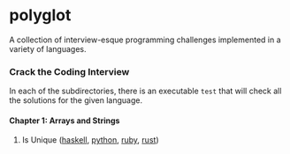 # polyglot

A collection of interview-esque programming challenges implemented in a variety
of languages.

### Crack the Coding Interview

In each of the subdirectories, there is an executable `test` that will
check all the solutions for the given language.

#### Chapter 1: Arrays and Strings
1. Is Unique
  ([haskell](./haskell/src/Chapter1/IsUnique.hs),
  [python](./python/chapter_1/is_unique.py),
  [ruby](./ruby/chapter_1/is_unique.rb),
  [rust](./rust/src/chapter1/is_unique.rs))
